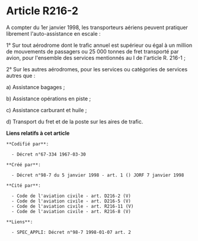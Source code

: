 # Article R216-2

A compter du 1er janvier 1998, les transporteurs aériens peuvent pratiquer librement l'auto-assistance en escale :

1° Sur tout aérodrome dont le trafic annuel est supérieur ou égal à un million de mouvements de passagers ou 25 000 tonnes de
fret transporté par avion, pour l'ensemble des services mentionnés au I de l'article R. 216-1 ;

2° Sur les autres aérodromes, pour les services ou catégories de services autres que :

a) Assistance bagages ;

b) Assistance opérations en piste ;

c) Assistance carburant et huile ;

d) Transport du fret et de la poste sur les aires de trafic.

**Liens relatifs à cet article**

	**Codifié par**:

	  - Décret n°67-334 1967-03-30

	**Créé par**:

	  - Décret n°98-7 du 5 janvier 1998 - art. 1 () JORF 7 janvier 1998

	**Cité par**:

	  - Code de l'aviation civile - art. D216-2 (V)
	  - Code de l'aviation civile - art. D216-5 (V)
	  - Code de l'aviation civile - art. R216-11 (V)
	  - Code de l'aviation civile - art. R216-8 (V)

	**Liens**:

	  - SPEC_APPLI: Décret n°98-7 1998-01-07 art. 2

